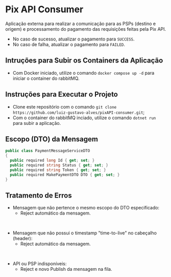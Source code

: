 # Pix API Consumer

Aplicação externa para realizar a comunicação para as PSPs (destino e origem) e processamento do pagamento das requisições feitas pela Pix API.
- No caso de sucesso, atualizar o pagamento para `SUCCESS`.
- No caso de falha, atualizar o pagamento para `FAILED`.

## Intruções para Subir os Containers da Aplicação
- Com Docker iniciado, utilize o comando `docker compose up -d` para iniciar o container do rabbitMQ.

## Instruções para Executar o Projeto
- Clone este repositório com o comando `git clone https://github.com/luiz-gustavo-alves/pixAPI-consumer.git`;
- Com o container do rabbitMQ inciado, utilize o comando `dotnet run` para subir a aplicação.

## Escopo (DTO) da Mensagem
```c#
public class PaymentMessageServiceDTO
{
  public required long Id { get; set; }
  public required string Status { get; set; }
  public required string Token { get; set; }
  public required MakePaymentDTO DTO { get; set; }
}
```

## Tratamento de Erros
- Mensagem que não pertence o mesmo escopo do DTO especificado:
  - Reject automático da mensagem.

<br>

- Mensagem que não possui o timestamp "time-to-live" no cabeçalho (header):
  - Reject automático da mensagem.
 
<br>

- API ou PSP indisponíveis:
  - Reject e novo Publish da mensagem na fila.
